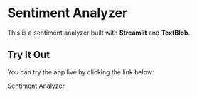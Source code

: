 # Sentiment Analyzer

This is a sentiment analyzer built with **Streamlit** and **TextBlob**.
## Try It Out
You can try the app live by clicking the link below:

[Sentiment Analyzer](https://sentiment-analyzer-fof3fkolw7w3n2cth4asbt.streamlit.app)
